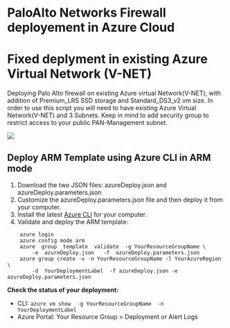 # PaloAlto Networks Firewall deployement in Azure Cloud
# Fixed deplyment in existing Azure Virtual Network (V-NET)
Deploying Palo Alto firewall on existing Azure virtual Network(V-NET), with addition of Premium_LRS SSD storage and Standard_DS3_v2 vm size.
In order to use this script you will need to have existing Azure Virtual Network(V-NET) and 3 Subnets.
Keep in mind to add security group to restrict access to your public PAN-Management subnet.

[<img src="http://azuredeploy.net/deploybutton.png"/>](https://portal.azure.com/#create/Microsoft.Template/uri/https%3A%2F%2Fraw.githubusercontent.com%2Ffarshadrahaei%2FPaloAltoNetworks%2Fmaster%2FazureDeploy.json)

## Deploy ARM Template using Azure CLI in ARM mode

1. Download the two JSON files: azureDeploy.json and azureDeploy.parameters.json
1. Customize the azureDeploy.parameters.json file and then deploy it from your computer.
1. Install the latest <a href="https://azure.microsoft.com/en-us/documentation/articles/xplat-cli-install/">Azure CLI</a> for your computer.</li>
1. Validate and deploy the ARM template:

``` azure
    azure login
    azure config mode arm
    azure  group  template  validate  -g YourResourceGroupName \
        -e  azureDeploy.json   -f  azureDeploy.parameters.json
    azure group create -v -n YourResourceGroupName -l YourAzureRegion  \
        -d  YourDeploymentLabel  -f azureDeploy.json -e azureDeploy.parameters.json
```

**Check the status of your deployment:**

- CLI: `azure vm show  -g YourResourceGroupName  -n YourDeploymentLabel`
- Azure Portal: Your Resource Group > Deployment or Alert Logs
